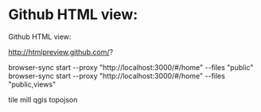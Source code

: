 # Github HTML view:

Github HTML view:

http://htmlpreview.github.com/?

browser-sync start --proxy "http://localhost:3000/#/home" --files "public"
browser-sync start --proxy "http://localhost:3000/#/home" --files "public,views"

tile mill
qgis
topojson
